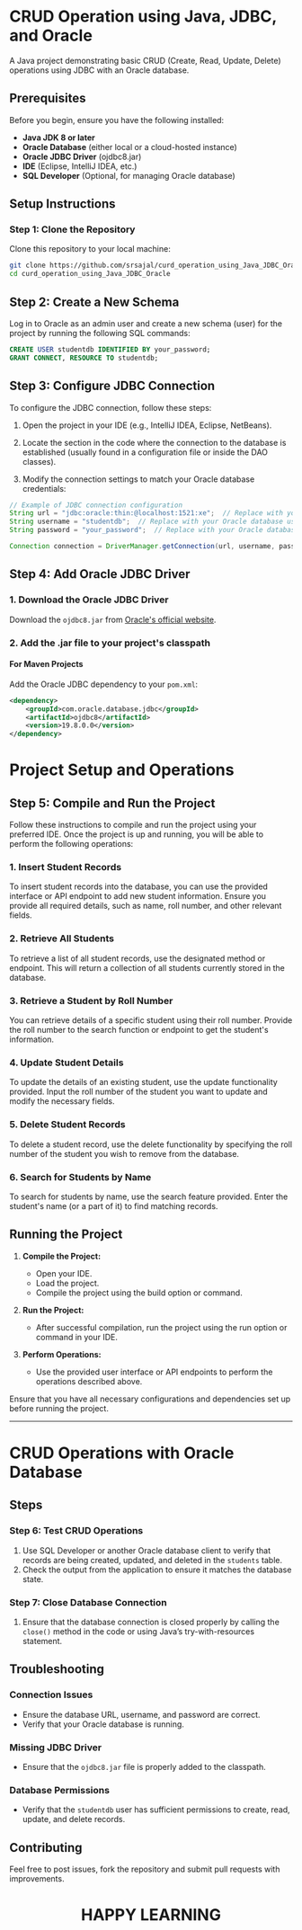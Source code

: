 # CRUD Operation using Java, JDBC, and Oracle

A Java project demonstrating basic CRUD (Create, Read, Update, Delete) operations using JDBC with an Oracle database.

## Prerequisites

Before you begin, ensure you have the following installed:

- **Java JDK 8 or later**
- **Oracle Database** (either local or a cloud-hosted instance)
- **Oracle JDBC Driver** (ojdbc8.jar)
- **IDE** (Eclipse, IntelliJ IDEA, etc.)
- **SQL Developer** (Optional, for managing Oracle database)

## Setup Instructions

### Step 1: Clone the Repository

Clone this repository to your local machine:

```bash
git clone https://github.com/srsajal/curd_operation_using_Java_JDBC_Oracle.git
cd curd_operation_using_Java_JDBC_Oracle
```
## Step 2: Create a New Schema

Log in to Oracle as an admin user and create a new schema (user) for the project by running the following SQL commands:

```sql
CREATE USER studentdb IDENTIFIED BY your_password;
GRANT CONNECT, RESOURCE TO studentdb;
```
## Step 3: Configure JDBC Connection

To configure the JDBC connection, follow these steps:

1. Open the project in your IDE (e.g., IntelliJ IDEA, Eclipse, NetBeans).

2. Locate the section in the code where the connection to the database is established (usually found in a configuration file or inside the DAO classes).

3. Modify the connection settings to match your Oracle database credentials:

```java
// Example of JDBC connection configuration
String url = "jdbc:oracle:thin:@localhost:1521:xe";  // Replace with your Oracle connection string
String username = "studentdb";  // Replace with your Oracle database username
String password = "your_password";  // Replace with your Oracle database password

Connection connection = DriverManager.getConnection(url, username, password);
```
## Step 4: Add Oracle JDBC Driver

### 1. Download the Oracle JDBC Driver
Download the `ojdbc8.jar` from [Oracle's official website](https://www.oracle.com/database/technologies/appdev/jdbc-ucp-191-downloads.html).

### 2. Add the .jar file to your project's classpath

#### For Maven Projects
Add the Oracle JDBC dependency to your `pom.xml`:

```xml
<dependency>
    <groupId>com.oracle.database.jdbc</groupId>
    <artifactId>ojdbc8</artifactId>
    <version>19.8.0.0</version>
</dependency>
```
# Project Setup and Operations

## Step 5: Compile and Run the Project

Follow these instructions to compile and run the project using your preferred IDE. Once the project is up and running, you will be able to perform the following operations:

### 1. Insert Student Records
To insert student records into the database, you can use the provided interface or API endpoint to add new student information. Ensure you provide all required details, such as name, roll number, and other relevant fields.

### 2. Retrieve All Students
To retrieve a list of all student records, use the designated method or endpoint. This will return a collection of all students currently stored in the database.

### 3. Retrieve a Student by Roll Number
You can retrieve details of a specific student using their roll number. Provide the roll number to the search function or endpoint to get the student's information.

### 4. Update Student Details
To update the details of an existing student, use the update functionality provided. Input the roll number of the student you want to update and modify the necessary fields.

### 5. Delete Student Records
To delete a student record, use the delete functionality by specifying the roll number of the student you wish to remove from the database.

### 6. Search for Students by Name
To search for students by name, use the search feature provided. Enter the student's name (or a part of it) to find matching records.

## Running the Project

1. **Compile the Project:**
   - Open your IDE.
   - Load the project.
   - Compile the project using the build option or command.

2. **Run the Project:**
   - After successful compilation, run the project using the run option or command in your IDE.

3. **Perform Operations:**
   - Use the provided user interface or API endpoints to perform the operations described above.

Ensure that you have all necessary configurations and dependencies set up before running the project.

---
# CRUD Operations with Oracle Database

## Steps

### Step 6: Test CRUD Operations
1. Use SQL Developer or another Oracle database client to verify that records are being created, updated, and deleted in the `students` table.
2. Check the output from the application to ensure it matches the database state.

### Step 7: Close Database Connection
1. Ensure that the database connection is closed properly by calling the `close()` method in the code or using Java’s try-with-resources statement.

## Troubleshooting

### Connection Issues
- Ensure the database URL, username, and password are correct.
- Verify that your Oracle database is running.

### Missing JDBC Driver
- Ensure that the `ojdbc8.jar` file is properly added to the classpath.

### Database Permissions
- Verify that the `studentdb` user has sufficient permissions to create, read, update, and delete records.

## Contributing
Feel free to post issues, fork the repository and submit pull requests with improvements.
# <p align="center">HAPPY LEARNING</p>
